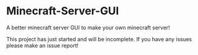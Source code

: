 # Minecraft-Server-GUI
A better minecraft server GUI to make your own minecraft server!

This project has just started and will be incomplete.
If you have any issues please make an issue report!
